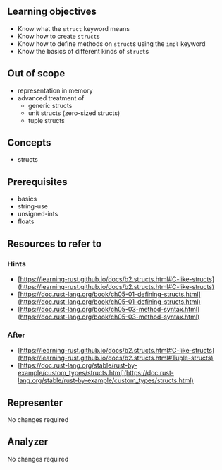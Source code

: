 ## Learning objectives

- Know what the `struct` keyword means
- Know how to create `struct`s
- Know how to define methods on `struct`s using the `impl` keyword
- Know the basics of different kinds of `struct`s

## Out of scope

- representation in memory
- advanced treatment of
  - generic structs
  - unit structs (zero-sized structs)
  - tuple structs

## Concepts

- structs

## Prerequisites

- basics
- string-use
- unsigned-ints
- floats

## Resources to refer to

### Hints

- [https://learning-rust.github.io/docs/b2.structs.html#C-like-structs](https://learning-rust.github.io/docs/b2.structs.html#C-like-structs)
- [https://doc.rust-lang.org/book/ch05-01-defining-structs.html](https://doc.rust-lang.org/book/ch05-01-defining-structs.html)
- [https://doc.rust-lang.org/book/ch05-03-method-syntax.html](https://doc.rust-lang.org/book/ch05-03-method-syntax.html)

### After

- [https://learning-rust.github.io/docs/b2.structs.html#C-like-structs](https://learning-rust.github.io/docs/b2.structs.html#Tuple-structs)
- [https://doc.rust-lang.org/stable/rust-by-example/custom_types/structs.html](https://doc.rust-lang.org/stable/rust-by-example/custom_types/structs.html)

## Representer

No changes required

## Analyzer

No changes required
